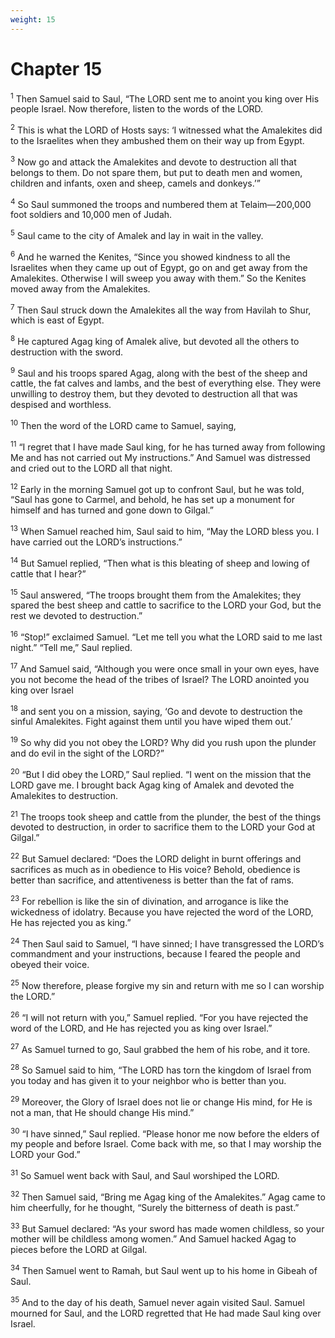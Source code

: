 ```yaml
---
weight: 15
---
```


# Chapter 15

<sup>1</sup> Then Samuel said to Saul, “The LORD sent me to anoint you king over His people Israel. Now therefore, listen to the words of the LORD. 

<sup>2</sup> This is what the LORD of Hosts says: ‘I witnessed what the Amalekites did to the Israelites when they ambushed them on their way up from Egypt. 

<sup>3</sup> Now go and attack the Amalekites and devote to destruction all that belongs to them. Do not spare them, but put to death men and women, children and infants, oxen and sheep, camels and donkeys.’” 

<sup>4</sup> So Saul summoned the troops and numbered them at Telaim—200,000 foot soldiers and 10,000 men of Judah. 

<sup>5</sup> Saul came to the city of Amalek and lay in wait in the valley. 

<sup>6</sup> And he warned the Kenites, “Since you showed kindness to all the Israelites when they came up out of Egypt, go on and get away from the Amalekites. Otherwise I will sweep you away with them.” So the Kenites moved away from the Amalekites. 

<sup>7</sup> Then Saul struck down the Amalekites all the way from Havilah to Shur, which is east of Egypt. 

<sup>8</sup> He captured Agag king of Amalek alive, but devoted all the others to destruction with the sword. 

<sup>9</sup> Saul and his troops spared Agag, along with the best of the sheep and cattle, the fat calves and lambs, and the best of everything else. They were unwilling to destroy them, but they devoted to destruction all that was despised and worthless. 

<sup>10</sup> Then the word of the LORD came to Samuel, saying, 

<sup>11</sup> “I regret that I have made Saul king, for he has turned away from following Me and has not carried out My instructions.” And Samuel was distressed and cried out to the LORD all that night. 

<sup>12</sup> Early in the morning Samuel got up to confront Saul, but he was told, “Saul has gone to Carmel, and behold, he has set up a monument for himself and has turned and gone down to Gilgal.” 

<sup>13</sup> When Samuel reached him, Saul said to him, “May the LORD bless you. I have carried out the LORD’s instructions.” 

<sup>14</sup> But Samuel replied, “Then what is this bleating of sheep and lowing of cattle that I hear?” 

<sup>15</sup> Saul answered, “The troops brought them from the Amalekites; they spared the best sheep and cattle to sacrifice to the LORD your God, but the rest we devoted to destruction.” 

<sup>16</sup> “Stop!” exclaimed Samuel. “Let me tell you what the LORD said to me last night.” “Tell me,” Saul replied. 

<sup>17</sup> And Samuel said, “Although you were once small in your own eyes, have you not become the head of the tribes of Israel? The LORD anointed you king over Israel 

<sup>18</sup> and sent you on a mission, saying, ‘Go and devote to destruction the sinful Amalekites. Fight against them until you have wiped them out.’ 

<sup>19</sup> So why did you not obey the LORD? Why did you rush upon the plunder and do evil in the sight of the LORD?” 

<sup>20</sup> “But I did obey the LORD,” Saul replied. “I went on the mission that the LORD gave me. I brought back Agag king of Amalek and devoted the Amalekites to destruction. 

<sup>21</sup> The troops took sheep and cattle from the plunder, the best of the things devoted to destruction, in order to sacrifice them to the LORD your God at Gilgal.” 

<sup>22</sup> But Samuel declared: “Does the LORD delight in burnt offerings and sacrifices as much as in obedience to His voice? Behold, obedience is better than sacrifice, and attentiveness is better than the fat of rams. 

<sup>23</sup> For rebellion is like the sin of divination, and arrogance is like the wickedness of idolatry. Because you have rejected the word of the LORD, He has rejected you as king.” 

<sup>24</sup> Then Saul said to Samuel, “I have sinned; I have transgressed the LORD’s commandment and your instructions, because I feared the people and obeyed their voice. 

<sup>25</sup> Now therefore, please forgive my sin and return with me so I can worship the LORD.” 

<sup>26</sup> “I will not return with you,” Samuel replied. “For you have rejected the word of the LORD, and He has rejected you as king over Israel.” 

<sup>27</sup> As Samuel turned to go, Saul grabbed the hem of his robe, and it tore. 

<sup>28</sup> So Samuel said to him, “The LORD has torn the kingdom of Israel from you today and has given it to your neighbor who is better than you. 

<sup>29</sup> Moreover, the Glory of Israel does not lie or change His mind, for He is not a man, that He should change His mind.” 

<sup>30</sup> “I have sinned,” Saul replied. “Please honor me now before the elders of my people and before Israel. Come back with me, so that I may worship the LORD your God.” 

<sup>31</sup> So Samuel went back with Saul, and Saul worshiped the LORD. 

<sup>32</sup> Then Samuel said, “Bring me Agag king of the Amalekites.” Agag came to him cheerfully, for he thought, “Surely the bitterness of death is past.” 

<sup>33</sup> But Samuel declared: “As your sword has made women childless, so your mother will be childless among women.” And Samuel hacked Agag to pieces before the LORD at Gilgal. 

<sup>34</sup> Then Samuel went to Ramah, but Saul went up to his home in Gibeah of Saul. 

<sup>35</sup> And to the day of his death, Samuel never again visited Saul. Samuel mourned for Saul, and the LORD regretted that He had made Saul king over Israel. 


